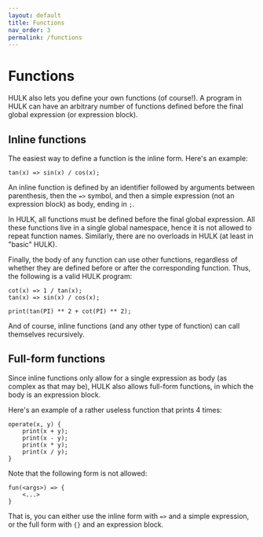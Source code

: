 ```yaml
---
layout: default
title: Functions
nav_order: 3
permalink: /functions
---
```


# Functions

HULK also lets you define your own functions (of course!). A program in HULK can have an arbitrary number of functions defined before the final global expression (or expression block).

## Inline functions

 The easiest way to define a function is the inline form. Here's an example:

```
tan(x) => sin(x) / cos(x);
```

An inline function is defined by an identifier followed by arguments between parenthesis, then the `=>` symbol, and then a simple expression (not an expression block) as body, ending in `;`.

In HULK, all functions must be defined before the final global expression. All these functions live in a single global namespace, hence it is not allowed to repeat function names. Similarly, there are no overloads in HULK (at least in "basic" HULK).

Finally, the body of any function can use other functions, regardless of whether they are defined before or after the corresponding function. Thus, the following is a valid HULK program:

```
cot(x) => 1 / tan(x);
tan(x) => sin(x) / cos(x);

print(tan(PI) ** 2 + cot(PI) ** 2);
```

And of course, inline functions (and any other type of function) can call themselves recursively.

## Full-form functions

Since inline functions only allow for a single expression as body (as complex as that may be), HULK also allows full-form functions, in which the body is an expression block.

Here's an example of a rather useless function that prints 4 times:

```
operate(x, y) {
    print(x + y);
    print(x - y);
    print(x * y);
    print(x / y);
}
```

Note that the following form is not allowed:

```
fun(<args>) => {
    <...>
}
```

That is, you can either use the inline form with `=>` and a simple expression, or the full form with `{}` and an expression block.
